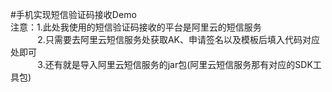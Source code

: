 #手机实现短信验证码接收Demo\
注意：1.此处我使用的短信验证码接收的平台是阿里云的短信服务\
&nbsp;&nbsp;&nbsp;&nbsp;&nbsp;&nbsp;&nbsp;&nbsp;&nbsp;&nbsp;&nbsp;2.只需要去阿里云短信服务处获取AK、申请签名以及模板后填入代码对应处即可\
&nbsp;&nbsp;&nbsp;&nbsp;&nbsp;&nbsp;&nbsp;&nbsp;&nbsp;&nbsp;&nbsp;3.还有就是导入阿里云短信服务的jar包(阿里云短信服务那有对应的SDK工具包)

